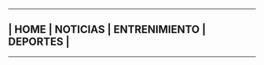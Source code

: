 <!-- TITLE: PACIFICONOTICIAS.COM -->
<!-- SUBTITLE:  Las noticias mas relevantes del pacifico en un solo lugar-->

-----
## |   HOME   |   NOTICIAS   |   ENTRENIMIENTO   |   DEPORTES   |
-----




          